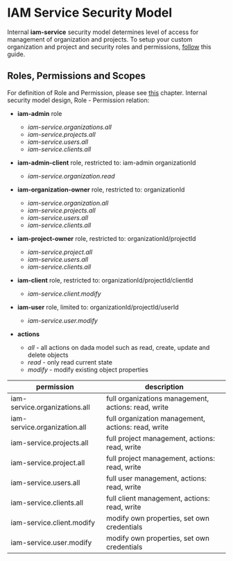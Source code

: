 # IAM Service Security Model
Internal __iam-service__ security model determines level of access for 
management of organization and projects. To setup your custom 
organization and project and security roles and permissions, 
[follow](IAM-service-project-security.md) this guide. 

## Roles, Permissions and Scopes
For definition of Role and Permission, 
please see [this](IAM-data-model.md) chapter. 
Internal security model design, Role - Permission relation:

* __iam-admin__ role
  * *iam-service.organizations.all* 
  * *iam-service.projects.all* 
  * *iam-service.users.all* 
  * *iam-service.clients.all* 
* __iam-admin-client__ role, restricted to: iam-admin organizationId  
  * *iam-service.organization.read*     
* __iam-organization-owner__ role, restricted to: organizationId  
  * *iam-service.organization.all* 
  * *iam-service.projects.all* 
  * *iam-service.users.all* 
  * *iam-service.clients.all* 
* __iam-project-owner__ role, restricted to: organizationId/projectId 
  * *iam-service.project.all* 
  * *iam-service.users.all* 
  * *iam-service.clients.all* 
* __iam-client__ role, restricted to: organizationId/projectId/clientId
  * *iam-service.client.modify* 
* __iam-user__ role, limited to: organizationId/projectId/userId
  * *iam-service.user.modify* 


* __actions__
  * *all* - all actions on dada model such as read, create, update and delete objects
  * *read* - only read current state
  * *modify* - modify existing object properties


| permission                    | description                                         |
|-------------------------------|-----------------------------------------------------|
| iam-service.organizations.all | full organizations management, actions: read, write |
| iam-service.organization.all  | full organization management, actions: read, write  |
| iam-service.projects.all      | full project management, actions: read, write       |
| iam-service.project.all       | full project management, actions: read, write       |
| iam-service.users.all         | full user management, actions: read, write          | 
| iam-service.clients.all       | full client management, actions: read, write        |
| iam-service.client.modify     | modify own properties, set own credentials          |
| iam-service.user.modify       | modify own properties, set own credentials          |
